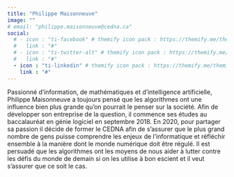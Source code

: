```yaml
---
title: "Philippe Maisonneuve"
image: ""
# email: "philippe.maisonneuve@cedna.ca"
social:
  # - icon : "ti-facebook" # themify icon pack : https://themify.me/themify-icons
  #   link : "#"
  # - icon : "ti-twitter-alt" # themify icon pack : https://themify.me/themify-icons
  #   link : "#"
  - icon : "ti-linkedin" # themify icon pack : https://themify.me/themify-icons
    link : "#"
---
```


Passionné d’information, de mathématiques et d’intelligence artificielle, Philippe Maisonneuve a toujours pensé que les algorithmes ont une influence bien plus grande qu’on pourrait le penser sur la société. Afin de développer son entreprise de la question, il commence ses études au baccalauréat en génie logiciel en septembre 2018. En 2020, pour partager sa passion il décide de former le CEDNA afin de s’assurer que le plus grand nombre de gens puisse comprendre les enjeux de l’informatique et réfléchir ensemble à la manière dont le monde numérique doit être régulé. Il est persuadé que les algorithmes ont les moyens de nous aider à lutter contre les défis du monde de demain si on les utilise à bon escient et il veut s’assurer que ce soit le cas.
